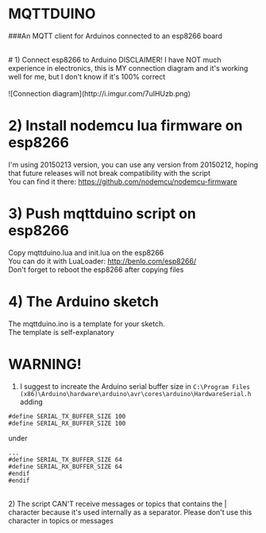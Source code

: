 # **MQTTDUINO** #

###An MQTT client for Arduinos connected to an esp8266 board

<br />
# 1) Connect esp8266 to Arduino
DISCLAIMER! I have NOT much experience in electronics, this is MY connection diagram and it's working well for me, but I don't know if it's 100% correct<br />
<br />
![Connection diagram](http://i.imgur.com/7uIHUzb.png)

# 2) Install nodemcu lua firmware on esp8266
I'm using 20150213 version, you can use any version from 20150212, hoping that future releases will not break compatibility with the script<br />
You can find it there: https://github.com/nodemcu/nodemcu-firmware


# 3) Push mqttduino script on esp8266
Copy mqttduino.lua and init.lua on the esp8266<br />
You can do it with LuaLoader: http://benlo.com/esp8266/<br />
Don't forget to reboot the esp8266 after copying files


# 4) The Arduino sketch
The mqttduino.ino is a template for your sketch.<br />
The template is self-explanatory

# WARNING!
1) I suggest to increate the Arduino serial buffer size in
```C:\Program Files (x86)\Arduino\hardware\arduino\avr\cores\arduino\HardwareSerial.h```
adding
```
#define SERIAL_TX_BUFFER_SIZE 100
#define SERIAL_RX_BUFFER_SIZE 100
```
under
```
...
#define SERIAL_TX_BUFFER_SIZE 64
#define SERIAL_RX_BUFFER_SIZE 64
#endif
#endif
```
<br />
2) The script CAN'T receive messages or topics that contains the | character because it's used internally as a separator. Please don't use this character in topics or messages